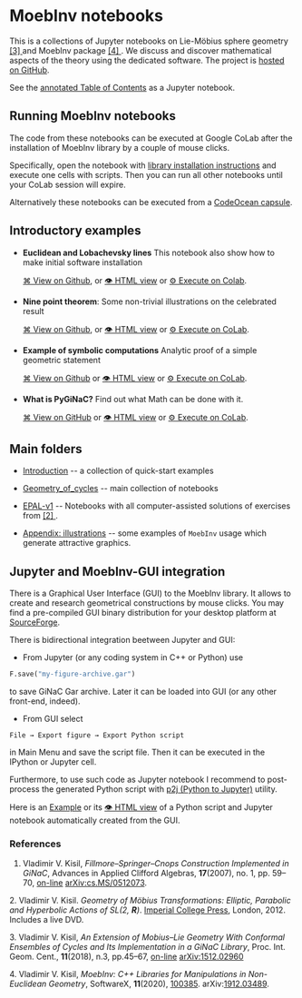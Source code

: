 # MoebInv notebooks
This is a collections of Jupyter notebooks on Lie-Möbius sphere geometry [ [3] ](#[3]) and MoebInv package [ [4] ](#[4]). We discuss and discover mathematical aspects of the theory using the dedicated software.  The project is [hosted on GitHub](https://github.com/vvkisil/MoebInv-notebooks).

See the [annotated Table of Contents](https://github.com/vvkisil/MoebInv-notebooks/blob/master/Table_of_contents.md) as a Jupyter notebook.


## Running MoebInv notebooks
The code from these notebooks can be executed at Google CoLab after the installation of MoebInv library by a couple of mouse clicks.

Specifically, open the notebook with [library installation instructions](https://colab.research.google.com/github/vvkisil/MoebInv-notebooks/blob/master/Introduction/Software_installation_GUI_integration.ipynb) and execute one cells with scripts. Then you can run all other notebooks until your CoLab session will expire.

Alternatively these notebooks can be executed from  a [CodeOcean capsule](https://codeocean.com/capsule/7952650/tree).


## Introductory examples

+ **Euclidean and Lobachevsky lines** This notebook also show how to make initial software installation

   [⌘ View on Github](https://github.com/vvkisil/MoebInv-notebooks/blob/master/Introduction/Euclidean_and_Lobachevsky_lines.ipynb),  or [👁 HTML view](http://www1.maths.leeds.ac.uk/~kisilv/MoebInv-notebooks/Introduction/Euclidean_and_Lobachevsky_lines.html) or [⚙ Execute on Colab](https://colab.research.google.com/github/vvkisil/MoebInv-notebooks/blob/master/Introduction/Euclidean_and_Lobachevsky_lines.ipynb).

+ **Nine point theorem**: Some non-trivial illustrations on the celebrated result

   [⌘ View on
  Github](https://github.com/vvkisil/MoebInv-notebooks/blob/master/Introduction/Nine_point_theorem.ipynb),   or [👁 HTML view](http://www1.maths.leeds.ac.uk/~kisilv/MoebInv-notebooks/Introduction/Nine_point_theorem.html) or  [⚙ Execute on CoLab](https://colab.research.google.com/github/vvkisil/MoebInv-notebooks/blob/master/Introduction/Nine_point_theorem.ipynb).

* **Example of symbolic computations** Analytic proof of a simple geometric statement

   [⌘ View on
  Github](https://github.com/vvkisil/MoebInv-notebooks/blob/master/Introduction/Example_of_symbolic_computations.ipynb) or [👁 HTML view](http://www1.maths.leeds.ac.uk/~kisilv/MoebInv-notebooks/Introduction/Example_of_symbolic_computations.html) or  [⚙ Execute on CoLab](https://colab.research.google.com/github/vvkisil/MoebInv-notebooks/blob/master/Introduction/Example_of_symbolic_computations.ipynb).

+ **What is PyGiNaC?** Find out what Math can be done with it. 

  [⌘ View on GitHub](https://github.com/vvkisil/MoebInv-notebooks/tree/master/Geometry_of_cycles/Start_from_Basics/pyGiNaC.ipynb) or [👁 HTML view](http://www1.maths.leeds.ac.uk/~kisilv/MoebInv-notebooks/Geometry_of_cycles/Start_from_Basics/pyGiNaC.html) or [⚙ Execute on CoLab](https://colab.research.google.com/github/vvkisil/MoebInv-notebooks/blob/master/Geometry_of_cycles/Start_from_Basics/pyGiNaC.ipynb).

## Main folders

 + [Introduction](Introduction) -- a collection of quick-start examples

 + [Geometry_of_cycles](Geometry_of_cycles) -- main collection of notebooks

 + [EPAL-v1](EPAL-v1) -- Notebooks with all computer-assisted solutions of exercises from [ [2] ](#[2]).
 
 + [Appendix: illustrations](Appendix_Illustrations/) -- some examples of `MoebInv` usage which generate attractive graphics.

## Jupyter and MoebInv-GUI integration
There is a Graphical User Interface (GUI) to the MoebInv library. It allows to create and research geometrical constructions by mouse clicks. You may find a pre-compiled GUI binary distribution for your desktop platform at [SourceForge](https://sourceforge.net/projects/moebinv/files/binary/). 

There is bidirectional integration beetween Jupyter and GUI:

* From Jupyter (or any coding system in C++ or Python) use
 ``` python
 F.save("my-figure-archive.gar")
 ```
 to save GiNaC Gar archive. Later it can be loaded into GUI (or any other front-end, indeed).

* From GUI select
 ```
 File → Export figure → Export Python script
 ```
 in Main Menu and save the script file. Then it can be executed in the IPython or Jupyter cell.

 Furthermore, to use such code as Jupyter notebook I recommend to post-process the   generated Python script with [p2j (Python to Jupyter)](https://pypi.org/project/p2j/) utility.

 Here is an
[Example](https://github.com/vvkisil/MoebInv-notebooks/blob/master/Introduction/Nine_point_auto_script.ipynb) or its [👁 HTML view](http://www1.maths.leeds.ac.uk/~kisilv/MoebInv-notebooks/Introduction/Nine_point_auto_script.html) of a Python script and Jupyter notebook automatically created from the GUI.

<a id="references"></a>
### References

<a id="[1]"></a>
1. Vladimir V. Kisil, *Fillmore–Springer–Cnops Construction Implemented in GiNaC*, Advances in Applied Clifford Algebras, **17**(2007), no. 1, pp. 59–70, [on-line](http://dx.doi.org/10.1007/s00006-006-0017-4) [arXiv:cs.MS/0512073](http://arxiv.org/abs/cs.MS/0512073).

<a id="[2]"></a>
2. Vladimir V. Kisil. *Geometry of Möbius Transformations: Elliptic, Parabolic and Hyperbolic Actions of SL(2, **R**)*. [Imperial College Press](https://www.worldscientific.com/worldscibooks/10.1142/p835), London, 2012. Includes a live DVD.

<a id="[3]"></a>
3. Vladimir V. Kisil, *An Extension of Mobius–Lie Geometry With Conformal Ensembles of Cycles and Its Implementation in a GiNaC Library*, Proc. Int. Geom. Cent., **11**(2018), n.3, pp.45–67, [on-line](https://doi.org/10.15673/tmgc.v11i3.1203) [arXiv:1512.02960](http://arxiv.org/abs/1512.02960)

<a id="[4]"></a>
4. Vladimir V. Kisil, *MoebInv: C++ Libraries for Manipulations in Non-Euclidean Geometry*, SoftwareX, **11**(2020), [100385](https://doi.org/10.1016/j.softx.2019.100385). arXiv:[1912.03489](https://arxiv.org/abs/1912.03489).
